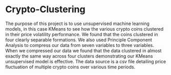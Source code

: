 # Crypto-Clustering
The purpose of this project is to use unsupervised machine learning models, in this case KMeans to see how the various crypto coins clustered in their price volatility performance. We found that the coins clustered in four clearly separable formations. We also used Principle Component Analysis to compress our data from seven variables to three variables. When we compressed our data we found that the data clustered in almost exactly the same way across four clusters demonstrating our KMeans unsupervised model is effective.  The data source is a csv file detailing price fluctuation of multiple crypto coins over various time periods. 
